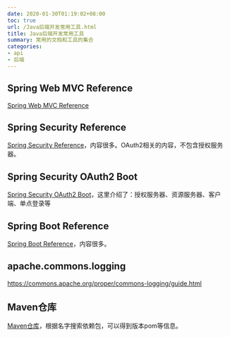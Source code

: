 ```yaml
---
date: 2020-01-30T01:19:02+08:00
toc: true
url: /Java后端开发常用工具.html
title: Java后端开发常用工具
summary: 常用的文档和工具的集合
categories:
- api
- 后端
---
```


## Spring Web MVC Reference
[Spring Web MVC Reference][spring_web_mvc]

## Spring Security Reference
[Spring Security Reference][spring_security]，内容很多。OAuth2相关的内容，不包含授权服务器。

## Spring Security OAuth2 Boot
[Spring Security OAuth2 Boot][spring-security-oauth2-boot]，这里介绍了：授权服务器、资源服务器、客户端、单点登录等

## Spring Boot Reference
[Spring Boot Reference][spring-boot]，内容很多。

## apache.commons.logging
https://commons.apache.org/proper/commons-logging/guide.html

## Maven仓库
[Maven仓库][mvnrepository]，根据名字搜索依赖包，可以得到版本pom等信息。


[spring_web_mvc]:https://docs.spring.io/spring/docs/current/spring-framework-reference/web.html
[spring_security]:https://docs.spring.io/spring-security/site/docs/5.2.2.BUILD-SNAPSHOT/reference/htmlsingle/
[mvnrepository]:https://mvnrepository.com/
[spring-security-oauth2-boot]:https://docs.spring.io/spring-security-oauth2-boot/docs/current-SNAPSHOT/reference/htmlsingle/
[spring-boot]:https://docs.spring.io/spring-boot/docs/2.2.4.RELEASE/reference/html/spring-boot-features.html